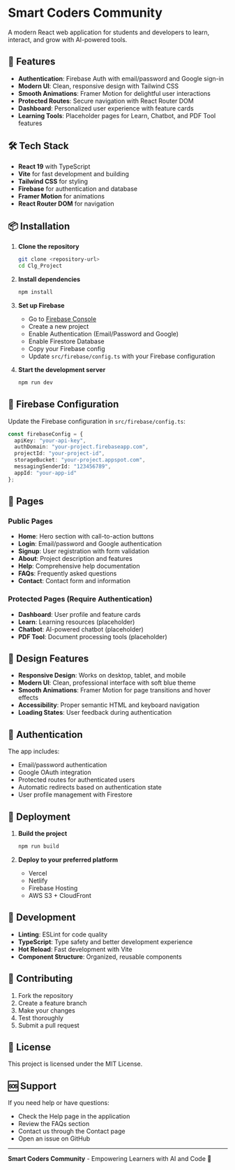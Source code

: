 # Smart Coders Community

A modern React web application for students and developers to learn, interact, and grow with AI-powered tools.

## 🚀 Features

- **Authentication**: Firebase Auth with email/password and Google sign-in
- **Modern UI**: Clean, responsive design with Tailwind CSS
- **Smooth Animations**: Framer Motion for delightful user interactions
- **Protected Routes**: Secure navigation with React Router DOM
- **Dashboard**: Personalized user experience with feature cards
- **Learning Tools**: Placeholder pages for Learn, Chatbot, and PDF Tool features

## 🛠️ Tech Stack

- **React 19** with TypeScript
- **Vite** for fast development and building
- **Tailwind CSS** for styling
- **Firebase** for authentication and database
- **Framer Motion** for animations
- **React Router DOM** for navigation

## 📦 Installation

1. **Clone the repository**
   ```bash
   git clone <repository-url>
   cd Clg_Project
   ```

2. **Install dependencies**
   ```bash
   npm install
   ```

3. **Set up Firebase**
   - Go to [Firebase Console](https://console.firebase.google.com/)
   - Create a new project
   - Enable Authentication (Email/Password and Google)
   - Enable Firestore Database
   - Copy your Firebase config
   - Update `src/firebase/config.ts` with your Firebase configuration

4. **Start the development server**
   ```bash
   npm run dev
   ```

## 🔧 Firebase Configuration

Update the Firebase configuration in `src/firebase/config.ts`:

```typescript
const firebaseConfig = {
  apiKey: "your-api-key",
  authDomain: "your-project.firebaseapp.com",
  projectId: "your-project-id",
  storageBucket: "your-project.appspot.com",
  messagingSenderId: "123456789",
  appId: "your-app-id"
};
```

## 📱 Pages

### Public Pages
- **Home**: Hero section with call-to-action buttons
- **Login**: Email/password and Google authentication
- **Signup**: User registration with form validation
- **About**: Project description and features
- **Help**: Comprehensive help documentation
- **FAQs**: Frequently asked questions
- **Contact**: Contact form and information

### Protected Pages (Require Authentication)
- **Dashboard**: User profile and feature cards
- **Learn**: Learning resources (placeholder)
- **Chatbot**: AI-powered chatbot (placeholder)
- **PDF Tool**: Document processing tools (placeholder)

## 🎨 Design Features

- **Responsive Design**: Works on desktop, tablet, and mobile
- **Modern UI**: Clean, professional interface with soft blue theme
- **Smooth Animations**: Framer Motion for page transitions and hover effects
- **Accessibility**: Proper semantic HTML and keyboard navigation
- **Loading States**: User feedback during authentication

## 🔐 Authentication

The app includes:
- Email/password authentication
- Google OAuth integration
- Protected routes for authenticated users
- Automatic redirects based on authentication state
- User profile management with Firestore

## 🚀 Deployment

1. **Build the project**
   ```bash
   npm run build
   ```

2. **Deploy to your preferred platform**
   - Vercel
   - Netlify
   - Firebase Hosting
   - AWS S3 + CloudFront

## 📝 Development

- **Linting**: ESLint for code quality
- **TypeScript**: Type safety and better development experience
- **Hot Reload**: Fast development with Vite
- **Component Structure**: Organized, reusable components

## 🤝 Contributing

1. Fork the repository
2. Create a feature branch
3. Make your changes
4. Test thoroughly
5. Submit a pull request

## 📄 License

This project is licensed under the MIT License.

## 🆘 Support

If you need help or have questions:
- Check the Help page in the application
- Review the FAQs section
- Contact us through the Contact page
- Open an issue on GitHub

---

**Smart Coders Community** - Empowering Learners with AI and Code 🚀